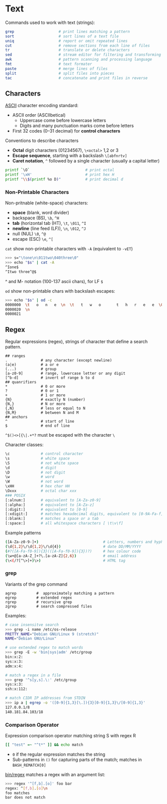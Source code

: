 # Text

Commands used to work with text (strings): 

```bash
grep                    # print lines matching a pattern
sort                    # sort lines of a text file
uniq                    # report or omit repeated lines
cut                     # remove sections from each line of files
tr                      # translate or delete characters
sed                     # stream editor for filtering and transforming text
awk                     # pattern scanning and processing language
fmt                     # text formater
paste                   # merge lines of files
split                   # split files into pieces
tac                     # concatenate and print files in reverse
```

## Characters

[ASCII](https://en.wikipedia.org/wiki/ASCII) character encoding standard:

* ASCII order (ASCIIbetical)
  - Uppercase come before lowercase letters
  - Digits and many punctuation marks come before letters
* First 32 codes (0–31 decimal) for **control characters**

Conventions to describe characters

* **Octal** digit characters (01234567), `\<octal>` 1,2 or 3 
* **Escape sequence**, starting with a backslash  `\[abfnrtv]`
* **Caret notation**, `^` followed by a single character (usually a capital letter) 

```bash
printf `\O`                         # print octal
printf '\xH'                        # print hex H
printf "\\$(printf %o D)"           # print decimal d
```

### Non-Printable Characters

Non-pritnable (white-space) characters:

* **space** (blank, word divider)
* backspace (BS), `\b`, `^H`
* **tab** (horizontal tab (HT), `\t`, `\011`, `^I`
* **newline** (line feed (LF)), `\n`, `\012`, `^J`
* null (NUL) `\0`, `^@`
* escape (ESC) `\e`, `^[`

`cat` show non-printable characters with `-A` (equivalent to `-vET`)

```bash
>>> s="\tone\n\011two\040three\0"
>>> echo "$s" | cat -A
^Ione$
^Itwo three^@$
```

^ and M- notation (100-137 ascii chars), for LF `$`

`od` show non-printable chars with backslash escapes:

```bash
>>> echo "$s" | od -c
0000000  \t   o   n   e  \n  \t   t   w   o       t   h   r   e   e  \0
0000020  \n
0000021
```

## Regex

Regular expressions (regex), strings of character that define a search pattern.

```
## ranges
.               # any character (except newline)
(a|e)           # a or e
(...)           # group
[a-z0-9]        # range, lowercase letter or any digit
[^b-d]          # invert of range b to d
## quanrifiers
*               # 0 or more
?               # 0 or 1
+               # 1 or more
{N}             # exactly N (number)
{N,}            # N or more
{,N}            # less or equal to N
{N,M}           # between N and M
## anchors
^               # start of line
$               # end of line
```

`^$()<>[{\|.+*?` must be escaped with the character `\`

Character classes:

```bash
\c              # control character
\s              # white space
\S              # not white space
\d              # digit
\D              # not digit
\w              # word
\W              # not word
\xHH            # hex char HH
\Oxxx           # octal char xxx
### POSIX
[:alnum:]       # equivalent to [A-Za-z0-9]
[:alpha:]       # equivalent to [A-Za-z]
[:digit:]       # equivalent to [0-9]
[:xdigit:]      # matches hexadecimal digits, equivalent to [0-9A-Fa-f]
[:blank:]       # matches a space or a tab
[:space:]       # all whitespace characters [ \t\v\f]
```

Example patterns

```bash
([A-Za-z0-9-]+)                             # Letters, numbers and hyphens
(\d{1,2}\/\d{1,2}\/\d{4})                   # date DD/MM/YYYY
(#?([A-Fa-f0-9]){3}(([A-Fa-f0-9]){3})?)     # hex colour code
(\w+@[a-zA-Z_]+?\.[a-zA-Z]{2,6})            # email address
(\<(/?[^\>]+)\>)                            # HTML tag
```

### grep

Variants of the grep command

```
agrep         #  approximately matching a pattern
egrep         # extended regex
rgrep         # recursive grep
zgrep         # search compressed files
```

Examples:

```bash
# case insensitve search
>>> grep -i name /etc/os-release
PRETTY_NAME="Debian GNU/Linux 9 (stretch)"
NAME="Debian GNU/Linux"

# use extended regex to match words
>>> grep -E -w 'bin|sys|adm' /etc/group
bin:x:2:
sys:x:3:
adm:x:4:

# match a regex in a file
>>> grep '^s[y,s].\:' /etc/group
sys:x:3:
ssh:x:112:

# match CIDR IP addresses from STDIN
>>> ip a | egrep -o '([0-9]{1,3}[\.]){3}[0-9]{1,3}\/[0-9]{1,3}'
127.0.0.1/8
140.181.84.103/18
```


### Comparison Operator

Expression comparison operator matching string S with regex R

```bash
[[ "test" =~ "^t*" ]] && echo match
```

* `0` if the regular expression matches the string
* Sub-patterns in `()` for capturing parts of the match; matches in `BASH_REMATCH[0]`

[bin/regex](../../../bin/regex) matches a regex with an argument list:

```bash
>>> regex '^[f,b].[o]' foo bar
regex: ^[f,b].[o]\n
foo matches
bar does not match
```

